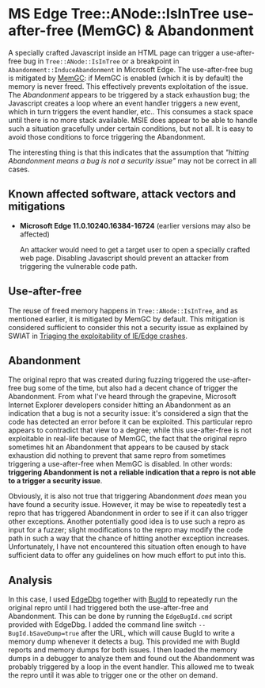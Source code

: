 MS Edge Tree::ANode::IsInTree use-after-free (MemGC) & Abandonment
==================================================================

A specially crafted Javascript inside an HTML page can trigger a use-after-free
bug in `Tree::ANode::IsInTree` or a breakpoint in
`Abandonment::InduceAbandonment` in Microsoft Edge. The use-after-free bug is
mitigated by [MemGC][]: if MemGC is enabled (which it is by default) the memory
is never freed. This effectively prevents exploitation of the issue. The
*Abandonment* appears to be triggered by a stack exhaustion bug; the Javascript
creates a loop where an event handler triggers a new event, which in turn
triggers the event handler, etc.. This consumes a stack space until there is no
more stack available. MSIE does appear to be able to handle such a situation
gracefully under certain conditions, but not all. It is easy to avoid those
conditions to force triggering the Abandonment.

The interesting thing is that this indicates that the assumption that *"hitting
Abandonment means a bug is not a security issue"* may not be correct in all
cases.

Known affected software, attack vectors and mitigations
-------------------------------------------------------
+ **Microsoft Edge 11.0.10240.16384-16724** (earlier versions may also be
  affected)

  An attacker would need to get a target user to open a specially crafted
  web page. Disabling Javascript should prevent an attacker from triggering the
  vulnerable code path.

Use-after-free
--------------
The reuse of freed memory happens in `Tree::ANode::IsInTree`, and as mentioned
earlier, it is mitigated by MemGC by default. This mitigation is considered
sufficient to consider this not a security issue as explained by SWIAT in
[Triaging the exploitability of IE/Edge crashes].

Abandonment
-----------
The original repro that was created during fuzzing triggered the use-after-free
bug some of the time, but also had a decent chance of trigger the Abandonment.
From what I've heard through the grapevine, Microsoft Internet Explorer
developers consider hitting an Abandonment as an indication that a bug is not a
security issue: it's considered a sign that the code has detected an error
before it can be exploited. This particular repro appears to contradict that
view to a degree; while this use-after-free is not exploitable in real-life
because of MemGC, the fact that the original repro sometimes hit an Abandonment
that appears to be caused by stack exhaustion did nothing to prevent that same
repro from sometimes triggering a use-after-free when MemGC is disabled. In
other words: **triggering Abandonment is not a reliable indication that a repro
is not able to a trigger a security issue**.

Obviously, it is also not true that triggering Abandonment *does* mean you have
found a security issue. However, it may be wise to repeatedly test a repro that
has triggered Abandonment in order to see if it can also trigger other
exceptions. Another potentially good idea is to use such a repro as input for
a fuzzer; slight modifications to the repro may modify the code path in such a
way that the chance of hitting another exception increases. Unfortunately, I
have not encountered this situation often enough to have sufficient data to
offer any guidelines on how much effort to put into this.

Analysis
--------
In this case, I used [EdgeDbg][] together with [BugId][] to repeatedly run the
original repro until I had triggered both the use-after-free and Abandonment.
This can be done by running the `EdgeBugId.cmd` script provided with EdgeDbg.
I added the command line switch `--BugId.bSaveDump=true` after the URL, which
will cause BugId to write a memory dump whenever it detects a bug. This
provided me with BugId reports and memory dumps for both issues. I then loaded
the memory dumps in a debugger to analyze them and found out the Abandonment
was probably triggered by a loop in the event handler. This allowed me to tweak
the repro until it was able to trigger one or the other on demand.

[MemGC]: https://securityintelligence.com/memgc-use-after-free-exploit-mitigation-in-edge-and-ie-on-windows-10/
[Triaging the exploitability of IE/Edge crashes]: https://blogs.technet.microsoft.com/srd/2016/01/12/triaging-the-exploitability-of-ieedge-crashes/
[EdgeDbg]: https://github.com/SkyLined/EdgeDbg
[BugId]: https://github.com/SkyLined/BugId